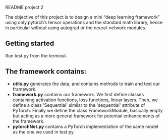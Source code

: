 README project 2 

The objective of this project is to design a mini “deep learning framework” using only pytorch’s
tensor operations and the standard math library, hence in particular without using autograd or the
neural-network modules.

## Getting started
Run test.py from the terminal.  
    
## The framework contains:  
* **utils.py** generates the data, and contains methods to train and test our framework.
* **framework.py** contains our framework. We first define classes containing activation functions, loss functions, linear layers. Then, we define
a class 'Sequential' similar to the 'sequential' attribute of PyTorch. Finally we define the class FrameworkModule, basically empty but acting as a more general framework for potential enhancements of the framework.
* **pytorchNet.py** contains a PyTorch implementation of the same model as the one we used in test.py
